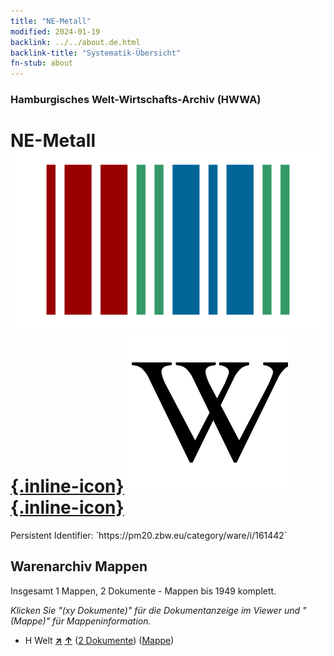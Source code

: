 ```yaml
---
title: "NE-Metall"
modified: 2024-01-19
backlink: ../../about.de.html
backlink-title: "Systematik-Übersicht"
fn-stub: about
---
```


### Hamburgisches Welt-Wirtschafts-Archiv (HWWA)

# NE-Metall &#160; [![Wikidata](/images/Wikidata-logo.svg "Wikidata"){.inline-icon}](http://www.wikidata.org/entity/Q5679431) [![Wikipedia](/images/Wikipedia-W.svg "Wikipedia"){.inline-icon}](https://de.wikipedia.org/wiki/Nichteisenmetall)

<div class="hint">Persistent Identifier: `https://pm20.zbw.eu/category/ware/i/161442`</div>







## Warenarchiv Mappen






Insgesamt 1 Mappen, 2 Dokumente - Mappen bis 1949 komplett.

_Klicken Sie "(xy Dokumente)" für die Dokumentanzeige im Viewer und "(Mappe)" für Mappeninformation._



- H Welt [**&nearr;**](../../../geo/i/141728/about.de.html "Welt (alle Mappen)") [**&uarr;**](../../../geo/about.de.html#H "Ländersystematik") (<a href="https://pm20.zbw.eu/iiifview/folder/wa/161442,141728" title="über: NE-Metall : Welt" target="_blank">2 Dokumente</a>) ([Mappe](../../../../folder/wa/1614xx/161442/1417xx/141728/about.de.html))



<a id="filmsections" />













